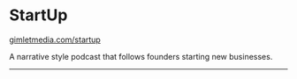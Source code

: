 # StartUp

[gimletmedia.com/startup](https://gimletmedia.com/startup/)

A narrative style podcast that follows founders starting new businesses.

---
